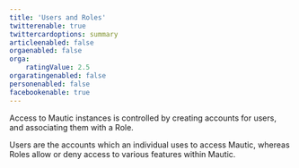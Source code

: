 ```yaml
---
title: 'Users and Roles'
twitterenable: true
twittercardoptions: summary
articleenabled: false
orgaenabled: false
orga:
    ratingValue: 2.5
orgaratingenabled: false
personenabled: false
facebookenable: true
---
```


Access to Mautic instances is controlled by creating accounts for users, and associating them with a Role.

Users are the accounts which an individual uses to access Mautic, whereas Roles allow or deny access to various features within Mautic.